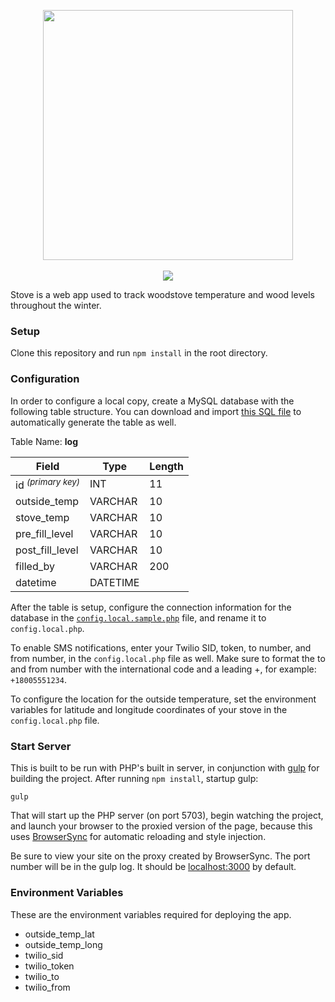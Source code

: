 <p align="center">
  <img width="400" src="https://cloud.githubusercontent.com/assets/82437/4970014/f952eba4-6875-11e4-8930-27d94be9feee.png">
  <br/><br/>
  <img src="https://codeship.com/projects/ebc21970-4aa4-0132-eb1f-2eec968ed96f/status">
</p>

Stove is a web app used to track woodstove temperature and wood levels throughout the winter.

### Setup
Clone this repository and run `npm install` in the root directory.

### Configuration
In order to configure a local copy, create a MySQL database with the following table structure. You can download and import [this SQL file](http://cl.ly/YSmF/download/stove.sql) to automatically generate the table as well.

Table Name: **log**

| Field                         | Type     | Length |
|-------------------------------|----------|--------|
| id <sup>_(primary key)_</sup> | INT      | 11     |
| outside_temp                  | VARCHAR  | 10     |
| stove_temp                    | VARCHAR  | 10     |
| pre_fill_level                | VARCHAR  | 10     |
| post_fill_level               | VARCHAR  | 10     |
| filled_by                     | VARCHAR  | 200    |
| datetime                      | DATETIME |        |

After the table is setup, configure the connection information for the database in the [`config.local.sample.php`](https://github.com/garand/stove/blob/master/config.local.sample.php) file, and rename it to `config.local.php`.

To enable SMS notifications, enter your Twilio SID, token, to number, and from number, in the `config.local.php` file as well. Make sure to format the to and from number with the international code and a leading +, for example: `+18005551234`.

To configure the location for the outside temperature, set the environment variables for latitude and longitude coordinates of your stove in the `config.local.php` file.

### Start Server
This is built to be run with PHP's built in server, in conjunction with [gulp](http://gulpjs.com) for building the project. After running `npm install`, startup gulp:

```
gulp
```

That will start up the PHP server (on port 5703), begin watching the project, and launch your browser to the proxied version of the page, because this uses [BrowserSync](http://www.browsersync.io) for automatic reloading and style injection.

Be sure to view your site on the proxy created by BrowserSync. The port number will be in the gulp log. It should be [localhost:3000](http://localhost:3000) by default.

### Environment Variables

These are the environment variables required for deploying the app.

- outside_temp_lat
- outside_temp_long
- twilio_sid
- twilio_token
- twilio_to
- twilio_from
